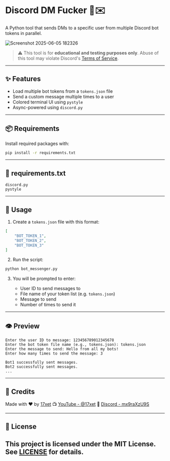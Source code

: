 # Discord DM Fucker 🤖✉️

A Python tool that sends DMs to a specific user from multiple Discord bot tokens in parallel.

![Screenshot 2025-06-05 182326](https://github.com/user-attachments/assets/69247e36-c0a0-4ddd-bb2d-b8885bc0f9c2)


> ⚠️ This tool is for **educational and testing purposes only**. Abuse of this tool may violate Discord's [Terms of Service](https://discord.com/terms).

---

## ✨ Features

- Load multiple bot tokens from a `tokens.json` file
- Send a custom message multiple times to a user
- Colored terminal UI using `pystyle`
- Async-powered using `discord.py`

---

## 📦 Requirements

Install required packages with:

```bash
pip install -r requirements.txt
````

---

## 📄 requirements.txt

```text
discord.py
pystyle
```

---

## 🚀 Usage

1. Create a `tokens.json` file with this format:

```json
[
    "BOT_TOKEN_1",
    "BOT_TOKEN_2",
    "BOT_TOKEN_3"
]
```

2. Run the script:

```bash
python bot_messenger.py
```

3. You will be prompted to enter:

   * User ID to send messages to
   * File name of your token list (e.g. `tokens.json`)
   * Message to send
   * Number of times to send it

---

## 👁 Preview

```text
Enter the user ID to message: 123456789012345678
Enter the bot token file name (e.g., tokens.json): tokens.json
Enter the message to send: Hello from all my bots!
Enter how many times to send the message: 3

Bot1 successfully sent messages.
Bot2 successfully sent messages.
...
```

---

## 🙏 Credits

Made with ❤️ by [17xet](https://github.com/17xet)
📺 [YouTube - @17xet](https://www.youtube.com/@17xet)
🧩 [Discord - mx9raXzU9S](https://discord.gg/mx9raXzU9S)

---

## 📜 License

This project is licensed under the **MIT License**. See [LICENSE](LICENSE) for details.
---

